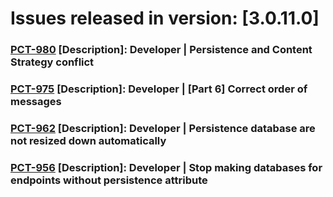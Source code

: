 # Issues released in version: [3.0.11.0]
### [PCT-980](https://macrixsoftware.atlassian.net/browse/PCT-980) [Description]: Developer | Persistence and Content Strategy conflict
### [PCT-975](https://macrixsoftware.atlassian.net/browse/PCT-975) [Description]: Developer | [Part 6] Correct order of messages
### [PCT-962](https://macrixsoftware.atlassian.net/browse/PCT-962) [Description]: Developer | Persistence database are not resized down automatically 
### [PCT-956](https://macrixsoftware.atlassian.net/browse/PCT-956) [Description]: Developer | Stop making databases for endpoints without persistence attribute 

